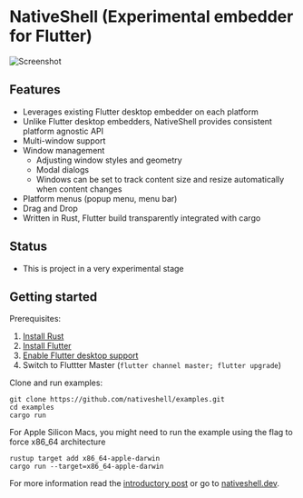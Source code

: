 # NativeShell (Experimental embedder for Flutter)

![](https://nativeshell.dev/screenshot-dev.png "Screenshot")

## Features

- Leverages existing Flutter desktop embedder on each platform
- Unlike Flutter desktop embedders, NativeShell provides consistent platform agnostic API
- Multi-window support
- Window management
    - Adjusting window styles and geometry
    - Modal dialogs
    - Windows can be set to track content size and resize automatically when content changes
- Platform menus (popup menu, menu bar)
- Drag and Drop
- Written in Rust, Flutter build transparently integrated with cargo

## Status

- This is project in a very experimental stage

## Getting started

Prerequisites:

1. [Install Rust](https://www.rust-lang.org/tools/install)
2. [Install Flutter](https://flutter.dev/docs/get-started/install)
3. [Enable Flutter desktop support](https://flutter.dev/desktop#set-up)
4. Switch to Fluttter Master (`flutter channel master; flutter upgrade`)

Clone and run examples:

```
git clone https://github.com/nativeshell/examples.git
cd examples
cargo run
```

For Apple Silicon Macs, you might need to run the example using the flag to force x86_64 architecture

```
rustup target add x86_64-apple-darwin
cargo run --target=x86_64-apple-darwin
```

For more information read the [introductory post](https://matejknopp.com/post/nativeshell-announcement/) or go to [nativeshell.dev](https://nativeshell.dev).

